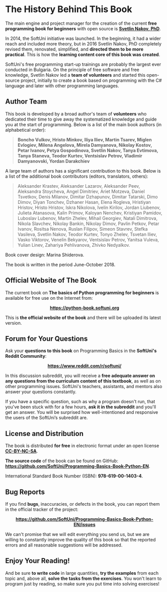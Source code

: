 # The History Behind This Book

The main engine and project manager for the creation of the current **free programming book for beginners** with open source is **[Svetlin Nakov, PhD](https://nakov.com)**.

In 2014, the SoftUni initiative was launched. In the beginning, it had a wider reach and included more theory, but in 2016 Svetlin Nakov, PhD completely revised them, renovated, simplified, and **directed them to be more practical**. This is how the **learning content core of this book was created**.

SoftUni's free programming start-up trainings are probably the largest ever conducted in Bulgaria. On the principle of free software and free knowledge, Svetlin Nakov led a **team of volunteers** and started this open-source project, initially to create a book based on programming with the C# language and later with other programming languages.

## Author Team

This book is developed by a broad author's team of **volunteers** who dedicated their time to give away the systematized knowledge and guide you at the start of programming. Below is a list of the main book authors (in alphabetical order):

> **Boncho Vulkov, Hristo Minkov, Iliya Iliev, Martin Tsarev, Miglen Evlogiev, Milena Angelova, Mirela Damyanova, Nikolay Kostov, Petar Ivanov, Petya Gospodinova, Svetlin Nakov, Tanya Evtimova, Tanya Staneva, Teodor Kurtev, Ventsislav Petrov, Vladimir Damyanovski, Yordan Darakchiev**

A large team of authors has a significant contribution to this book. Below is a list of the additional book contributors (editors, translators, others):

> Aleksander Krastev, Aleksander Lazarov, Aleksander Peev, Aleksandra Stoycheva, Angel Dimitriev, Ariet Motzeva, Daniel Tsvetkov, Denis Milanov, Dimitar Dzhapunov, Dimitar Tatarski, Dimo Dimov, Diyan Tonchev, Dzhaner Hasan, Elena Rogleva, Hristiyan Hristov, Hristo Hristov, Iskra Nikolova, Ivelin Kirilov, Jordan Liubenov, Julieta Atanasova, Kalin Primov, Kaloyan Nenchev, Kristiyan Pamidov, Luboslav Lubenov, Martin Zhelev, Mihail Georgiev, Natali Dimitrova, Nikola Slavchev, Nikolay Bankin, Nikolay Dimov, Pavlin Petkov, Petar Ivanov, Rositsa Nenova, Ruslan Filipov, Simeon Stavrev, Stefka Vasileva, Svetlin Nakov, Teodor Kurtev, Tonyo Zhelev, Tsvetan Iliev, Vasko Viktorov, Venelin Bekyarov, Ventsislav Petrov, Yanitsa Vuleva, Yulian Linev, Zahariya Pehlivanova, Zhivko Nedyalkov.

Book cover design: Marina Shiderova.

The book is written in the period June-October 2018.

## Official Website of The Book

The current book on **The basics of Python programming for beginners** is available for free use on the Internet from: 

<p align="center"><strong><a href="https://python-book.softuni.mn">https://python-book.softuni.org</a></strong></p>

This is **the official website of the book** and there will be uploaded its latest version. 

## Forum for Your Questions

Ask your **questions to this book** on Programming Basics in the **SoftUni's Reddit Community**:
<p align="center"><strong><a href="https://www.reddit.com/r/softuni/">https://www.reddit.com/r/softuni/</a></strong></p>

In this discussion subreddit, you will receive a **free adequate answer on any questions from the curriculum content of this textbook**, as well as on other programming issues. SoftUni's teachers, assistants, and mentors also answer your questions constantly.

If you have a specific question, such as why a program doesn't run, that you've been stuck with for a few hours, **ask it in the subreddit** and you'll get an answer. You will be surprised how well-intentioned and responsive the users of the SoftUni’s subreddit are.

## License and Distribution 

The book is distributed **for free** in electronic format under an open license **[CC-BY-NC-SA](https://creativecommons.org/licenses/by-nc-sa/4.0/)**.

**The source code** of the book can be found on GitHub: <strong>https://github.com/SoftUni/Programming-Basics-Book-Python-EN</strong>.

International Standard Book Number (ISBN): **978-619-00-1403-4**.

## Bug Reports

If you find **bugs**, inaccuracies, or defects in the book, you can report them in the official tracker of the project:

<p align="center"><strong><a href="https://github.com/SoftUni/Programming-Basics-Book-Python-EN/issues">https://github.com/SoftUni/Programming-Basics-Book-Python-EN/issues</a></strong></p>

We can't promise that we will edit everything you send us, but we are willing to constantly improve the quality of this book so that the reported errors and all reasonable suggestions will be addressed.

## Enjoy Your Reading!

And be sure **to write code** in large quantities, **try the examples** from each topic and, above all, **solve the tasks from the exercises**. You won't learn to program just by reading, so make sure you put time into solving exercises! 
